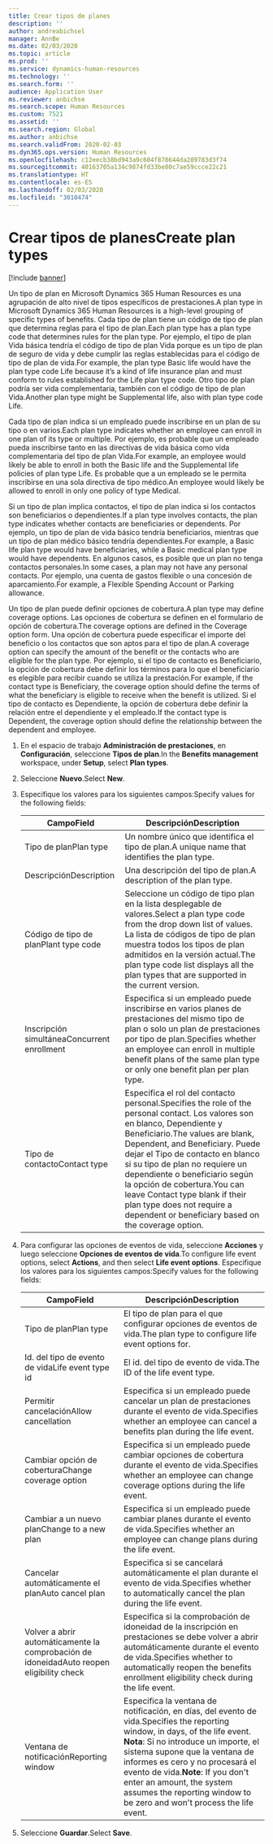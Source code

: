 ```yaml
---
title: Crear tipos de planes
description: ''
author: andreabichsel
manager: AnnBe
ms.date: 02/03/2020
ms.topic: article
ms.prod: ''
ms.service: dynamics-human-resources
ms.technology: ''
ms.search.form: ''
audience: Application User
ms.reviewer: anbichse
ms.search.scope: Human Resources
ms.custom: 7521
ms.assetid: ''
ms.search.region: Global
ms.author: anbichse
ms.search.validFrom: 2020-02-03
ms.dyn365.ops.version: Human Resources
ms.openlocfilehash: c12eecb38bd943a9c604f878644da289783d3f74
ms.sourcegitcommit: 40163705a134c9874fd33be80c7ae59ccce22c21
ms.translationtype: HT
ms.contentlocale: es-ES
ms.lasthandoff: 02/03/2020
ms.locfileid: "3010474"
---
```

# <a name="create-plan-types"></a><span data-ttu-id="948c2-102">Crear tipos de planes</span><span class="sxs-lookup"><span data-stu-id="948c2-102">Create plan types</span></span>

[!include [banner](includes/preview-feature.md)]

<span data-ttu-id="948c2-103">Un tipo de plan en Microsoft Dynamics 365 Human Resources es una agrupación de alto nivel de tipos específicos de prestaciones.</span><span class="sxs-lookup"><span data-stu-id="948c2-103">A plan type in Microsoft Dynamics 365 Human Resources is a high-level grouping of specific types of benefits.</span></span> <span data-ttu-id="948c2-104">Cada tipo de plan tiene un código de tipo de plan que determina reglas para el tipo de plan.</span><span class="sxs-lookup"><span data-stu-id="948c2-104">Each plan type has a plan type code that determines rules for the plan type.</span></span> <span data-ttu-id="948c2-105">Por ejemplo, el tipo de plan Vida básica tendría el código de tipo de plan Vida porque es un tipo de plan de seguro de vida y debe cumplir las reglas establecidas para el código de tipo de plan de vida.</span><span class="sxs-lookup"><span data-stu-id="948c2-105">For example, the plan type Basic life would have the plan type code Life because it’s a kind of life insurance plan and must conform to rules established for the Life plan type code.</span></span> <span data-ttu-id="948c2-106">Otro tipo de plan podría ser vida complementaria, también con el código de tipo de plan Vida.</span><span class="sxs-lookup"><span data-stu-id="948c2-106">Another plan type might be Supplemental life, also with plan type code Life.</span></span>

<span data-ttu-id="948c2-107">Cada tipo de plan indica si un empleado puede inscribirse en un plan de su tipo o en varios.</span><span class="sxs-lookup"><span data-stu-id="948c2-107">Each plan type indicates whether an employee can enroll in one plan of its type or multiple.</span></span> <span data-ttu-id="948c2-108">Por ejemplo, es probable que un empleado pueda inscribirse tanto en las directivas de vida básica como vida complementaria del tipo de plan Vida.</span><span class="sxs-lookup"><span data-stu-id="948c2-108">For example, an employee would likely be able to enroll in both the Basic life and the Supplemental life policies of plan type Life.</span></span> <span data-ttu-id="948c2-109">Es probable que a un empleado se le permita inscribirse en una sola directiva de tipo médico.</span><span class="sxs-lookup"><span data-stu-id="948c2-109">An employee would likely be allowed to enroll in only one policy of type Medical.</span></span>

<span data-ttu-id="948c2-110">Si un tipo de plan implica contactos, el tipo de plan indica si los contactos son beneficiarios o dependientes.</span><span class="sxs-lookup"><span data-stu-id="948c2-110">If a plan type involves contacts, the plan type indicates whether contacts are beneficiaries or dependents.</span></span> <span data-ttu-id="948c2-111">Por ejemplo, un tipo de plan de vida básico tendría beneficiarios, mientras que un tipo de plan médico básico tendría dependientes.</span><span class="sxs-lookup"><span data-stu-id="948c2-111">For example, a Basic life plan type would have beneficiaries, while a Basic medical plan type would have dependents.</span></span> <span data-ttu-id="948c2-112">En algunos casos, es posible que un plan no tenga contactos personales.</span><span class="sxs-lookup"><span data-stu-id="948c2-112">In some cases, a plan may not have any personal contacts.</span></span> <span data-ttu-id="948c2-113">Por ejemplo, una cuenta de gastos flexible o una concesión de aparcamiento.</span><span class="sxs-lookup"><span data-stu-id="948c2-113">For example, a Flexible Spending Account or Parking allowance.</span></span>

<span data-ttu-id="948c2-114">Un tipo de plan puede definir opciones de cobertura.</span><span class="sxs-lookup"><span data-stu-id="948c2-114">A plan type may define coverage options.</span></span> <span data-ttu-id="948c2-115">Las opciones de cobertura se definen en el formulario de opción de cobertura.</span><span class="sxs-lookup"><span data-stu-id="948c2-115">The coverage options are defined in the Coverage option form.</span></span> <span data-ttu-id="948c2-116">Una opción de cobertura puede especificar el importe del beneficio o los contactos que son aptos para el tipo de plan.</span><span class="sxs-lookup"><span data-stu-id="948c2-116">A coverage option can specify the amount of the benefit or the contacts who are eligible for the plan type.</span></span> <span data-ttu-id="948c2-117">Por ejemplo, si el tipo de contacto es Beneficiario, la opción de cobertura debe definir los términos para lo que el beneficiario es elegible para recibir cuando se utiliza la prestación.</span><span class="sxs-lookup"><span data-stu-id="948c2-117">For example, if the contact type is Beneficiary, the coverage option should define the terms of what the beneficiary is eligible to receive when the benefit is utilized.</span></span> <span data-ttu-id="948c2-118">Si el tipo de contacto es Dependiente, la opción de cobertura debe definir la relación entre el dependiente y el empleado.</span><span class="sxs-lookup"><span data-stu-id="948c2-118">If the contact type is Dependent, the coverage option should define the relationship between the dependent and employee.</span></span> 

1. <span data-ttu-id="948c2-119">En el espacio de trabajo **Administración de prestaciones**, en **Configuración**, seleccione **Tipos de plan**.</span><span class="sxs-lookup"><span data-stu-id="948c2-119">In the **Benefits management** workspace, under **Setup**, select **Plan types**.</span></span>

2. <span data-ttu-id="948c2-120">Seleccione **Nuevo**.</span><span class="sxs-lookup"><span data-stu-id="948c2-120">Select **New**.</span></span>

3. <span data-ttu-id="948c2-121">Especifique los valores para los siguientes campos:</span><span class="sxs-lookup"><span data-stu-id="948c2-121">Specify values for the following fields:</span></span>

   | <span data-ttu-id="948c2-122">Campo</span><span class="sxs-lookup"><span data-stu-id="948c2-122">Field</span></span> | <span data-ttu-id="948c2-123">Descripción</span><span class="sxs-lookup"><span data-stu-id="948c2-123">Description</span></span> |
   | --- | --- |
   | <span data-ttu-id="948c2-124">Tipo de plan</span><span class="sxs-lookup"><span data-stu-id="948c2-124">Plan type</span></span> | <span data-ttu-id="948c2-125">Un nombre único que identifica el tipo de plan.</span><span class="sxs-lookup"><span data-stu-id="948c2-125">A unique name that identifies the plan type.</span></span> |
   | <span data-ttu-id="948c2-126">Descripción</span><span class="sxs-lookup"><span data-stu-id="948c2-126">Description</span></span> | <span data-ttu-id="948c2-127">Una descripción del tipo de plan.</span><span class="sxs-lookup"><span data-stu-id="948c2-127">A description of the plan type.</span></span> |
   | <span data-ttu-id="948c2-128">Código de tipo de plan</span><span class="sxs-lookup"><span data-stu-id="948c2-128">Plant type code</span></span> | <span data-ttu-id="948c2-129">Seleccione un código de tipo plan en la lista desplegable de valores.</span><span class="sxs-lookup"><span data-stu-id="948c2-129">Select a plan type code from the drop down list of values.</span></span> <span data-ttu-id="948c2-130">La lista de códigos de tipo de plan muestra todos los tipos de plan admitidos en la versión actual.</span><span class="sxs-lookup"><span data-stu-id="948c2-130">The plan type code list displays all the plan types that are supported in the current version.</span></span> |
   | <span data-ttu-id="948c2-131">Inscripción simultánea</span><span class="sxs-lookup"><span data-stu-id="948c2-131">Concurrent enrollment</span></span> | <span data-ttu-id="948c2-132">Especifica si un empleado puede inscribirse en varios planes de prestaciones del mismo tipo de plan o solo un plan de prestaciones por tipo de plan.</span><span class="sxs-lookup"><span data-stu-id="948c2-132">Specifies whether an employee can enroll in multiple benefit plans of the same plan type or only one benefit plan per plan type.</span></span> |
   | <span data-ttu-id="948c2-133">Tipo de contacto</span><span class="sxs-lookup"><span data-stu-id="948c2-133">Contact type</span></span> | <span data-ttu-id="948c2-134">Especifica el rol del contacto personal.</span><span class="sxs-lookup"><span data-stu-id="948c2-134">Specifies the role of the personal contact.</span></span> <span data-ttu-id="948c2-135">Los valores son en blanco, Dependiente y Beneficiario.</span><span class="sxs-lookup"><span data-stu-id="948c2-135">The values are blank, Dependent, and Beneficiary.</span></span> <span data-ttu-id="948c2-136">Puede dejar el Tipo de contacto en blanco si su tipo de plan no requiere un dependiente o beneficiario según la opción de cobertura.</span><span class="sxs-lookup"><span data-stu-id="948c2-136">You can leave Contact type blank if their plan type does not require a dependent or beneficiary based on the coverage option.</span></span> |

4. <span data-ttu-id="948c2-137">Para configurar las opciones de eventos de vida, seleccione **Acciones** y luego seleccione **Opciones de eventos de vida**.</span><span class="sxs-lookup"><span data-stu-id="948c2-137">To configure life event options, select **Actions**, and then select **Life event options**.</span></span> <span data-ttu-id="948c2-138">Especifique los valores para los siguientes campos:</span><span class="sxs-lookup"><span data-stu-id="948c2-138">Specify values for the following fields:</span></span>

   | <span data-ttu-id="948c2-139">Campo</span><span class="sxs-lookup"><span data-stu-id="948c2-139">Field</span></span> | <span data-ttu-id="948c2-140">Descripción</span><span class="sxs-lookup"><span data-stu-id="948c2-140">Description</span></span> |
   | --- | --- |
   | <span data-ttu-id="948c2-141">Tipo de plan</span><span class="sxs-lookup"><span data-stu-id="948c2-141">Plan type</span></span> | <span data-ttu-id="948c2-142">El tipo de plan para el que configurar opciones de eventos de vida.</span><span class="sxs-lookup"><span data-stu-id="948c2-142">The plan type to configure life event options for.</span></span> |
   | <span data-ttu-id="948c2-143">Id. del tipo de evento de vida</span><span class="sxs-lookup"><span data-stu-id="948c2-143">Life event type id</span></span> | <span data-ttu-id="948c2-144">El id. del tipo de evento de vida.</span><span class="sxs-lookup"><span data-stu-id="948c2-144">The ID of the life event type.</span></span> |
   | <span data-ttu-id="948c2-145">Permitir cancelación</span><span class="sxs-lookup"><span data-stu-id="948c2-145">Allow cancellation</span></span> | <span data-ttu-id="948c2-146">Especifica si un empleado puede cancelar un plan de prestaciones durante el evento de vida.</span><span class="sxs-lookup"><span data-stu-id="948c2-146">Specifies whether an employee can cancel a benefits plan during the life event.</span></span> |
   |<span data-ttu-id="948c2-147">Cambiar opción de cobertura</span><span class="sxs-lookup"><span data-stu-id="948c2-147">Change coverage option</span></span> | <span data-ttu-id="948c2-148">Especifica si un empleado puede cambiar opciones de cobertura durante el evento de vida.</span><span class="sxs-lookup"><span data-stu-id="948c2-148">Specifies whether an employee can change coverage options during the life event.</span></span> |
   | <span data-ttu-id="948c2-149">Cambiar a un nuevo plan</span><span class="sxs-lookup"><span data-stu-id="948c2-149">Change to a new plan</span></span> | <span data-ttu-id="948c2-150">Especifica si un empleado puede cambiar planes durante el evento de vida.</span><span class="sxs-lookup"><span data-stu-id="948c2-150">Specifies whether an employee can change plans during the life event.</span></span> |
   | <span data-ttu-id="948c2-151">Cancelar automáticamente el plan</span><span class="sxs-lookup"><span data-stu-id="948c2-151">Auto cancel plan</span></span> |<span data-ttu-id="948c2-152">Especifica si se cancelará automáticamente el plan durante el evento de vida.</span><span class="sxs-lookup"><span data-stu-id="948c2-152">Specifies whether to automatically cancel the plan during the life event.</span></span> |
   | <span data-ttu-id="948c2-153">Volver a abrir automáticamente la comprobación de idoneidad</span><span class="sxs-lookup"><span data-stu-id="948c2-153">Auto reopen eligibility check</span></span> | <span data-ttu-id="948c2-154">Especifica si la comprobación de idoneidad de la inscripción en prestaciones se debe volver a abrir automáticamente durante el evento de vida.</span><span class="sxs-lookup"><span data-stu-id="948c2-154">Specifies whether to automatically reopen the benefits enrollment eligibility check during the life event.</span></span> |
   | <span data-ttu-id="948c2-155">Ventana de notificación</span><span class="sxs-lookup"><span data-stu-id="948c2-155">Reporting window</span></span> | <span data-ttu-id="948c2-156">Especifica la ventana de notificación, en días, del evento de vida.</span><span class="sxs-lookup"><span data-stu-id="948c2-156">Specifies the reporting window, in days, of the life event.</span></span> <span data-ttu-id="948c2-157">**Nota**: Si no introduce un importe, el sistema supone que la ventana de informes es cero y no procesará el evento de vida.</span><span class="sxs-lookup"><span data-stu-id="948c2-157">**Note**: If you don't enter an amount, the system assumes the reporting window to be zero and won't process the life event.</span></span> |

5. <span data-ttu-id="948c2-158">Seleccione **Guardar**.</span><span class="sxs-lookup"><span data-stu-id="948c2-158">Select **Save**.</span></span> 
